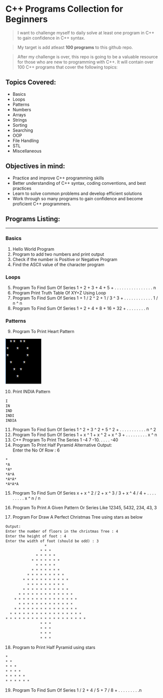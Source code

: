 # C++ Programs Collection for Beginners
<!--[Studytonight
](https://www.studytonight.com/cpp-programs/cpp-adding-two-numbers-program) -->
> I want to challenge myself to daily solve at least one program in C++ to gain confidence in C++ syntax. 

> My target is add atleast **100 programs** to this github repo.

> After my challenge is over, this repo is going to be a valuable resource for those who are new to programming with C++. It will contain over 100 C++ programs that cover the following topics:

## Topics Covered:
- Basics
- Loops
- Patterns
- Numbers
- Arrays
- Strings
- Sorting
- Searching
- OOP
- File Handling
- STL
- Miscellaneous

## Objectives in mind:
- Practice and improve C++ programming skills
- Better understanding of C++ syntax, coding conventions, and best practices
- Learn to solve common problems and develop efficient solutions
- Work through so many programs to gain confidence and become proficient C++ programmers.

## Programs Listing:
---
### Basics
1. Hello World Program 
2. Program to add two numbers and print output
3. Check if the number is Positive or Negative Program
4. Find the ASCII value of the character program
### Loops
5. Program To Find Sum Of Series 1 + 2 + 3 + 4 + 5 + . . . . . . . . . . . . . . . . n
6. Program Print Truth Table Of XY+Z Using Loop
7. Program To Find Sum Of Series 1 + 1 / 2 ^ 2 + 1 / 3 ^ 3 + . . . . . . . . . . . . 1 / n ^ n
8. Program To Find Sum Of Series 1 + 2 + 4 + 8 + 16 + 32 + . . . . . . . . n
### Patterns
9. Program To Print Heart Pattern 

![Heart Patter](3-Patterns/8-ProgramToFindSumOfSeries1+2+4+8+16+32+till-n-terms.png)

10.   Print INDIA Pattern
```
I
IN
IND
INDI
INDIA
```

11. Program To Find Sum Of Series 1 ^ 2 + 3 ^ 2 + 5 ^ 2 + . . . . . . . . . . . n ^ 2
12.   Program To Find Sum Of Series 1 + x ^ 1 + x ^ 2 + x ^ 3 + . . . . . . . . . x ^ n
13.   C++ Program To Print The Series 1 -4 7 -10. . . . . -40
14.   Program To Print Half Pyramid Alternative
 Output:   
Enter the No Of Row : 6
```
*
*A
*A*
*A*A
*A*A*
*A*A*A
```

15.  Program To Find Sum Of Series x + x ^ 2 / 2 + x ^ 3 / 3 + x ^ 4 / 4 + . . . . . . . . . x ^ n / n
    
16.  Program To Print A Given Pattern Or Series Like 12345, 5432, 234, 43, 3

17. Program For Draw A Perfect Christmas Tree using stars as below
    
```
Output:
Enter the number of floors in the christmas Tree : 4
Enter the height of foot : 4
Enter the width of foot (should be odd) : 3
                  *
                * * *
              * * * * *
            * * * * * * *
              * * * * *
            * * * * * * *
          * * * * * * * * *
        * * * * * * * * * * *
          * * * * * * * * *
        * * * * * * * * * * *
      * * * * * * * * * * * * *
    * * * * * * * * * * * * * * *
      * * * * * * * * * * * * *
    * * * * * * * * * * * * * * *
  * * * * * * * * * * * * * * * * *
* * * * * * * * * * * * * * * * * * *
                * * *
                * * *
                * * *
                * * *
```
18. Program to Print Half Pyramid using stars
```
*
* *
* * *
* * * * 
* * * * * 
* * * * * *
```
19. Program To Find Sum Of Series 1 / 2 + 4 / 5 + 7 / 8 + . . . . . . . . .n